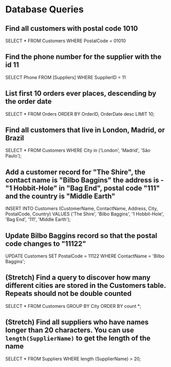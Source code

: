 # Database Queries 

## Find all customers with postal code 1010

SELECT * FROM Customers
WHERE PostalCode = 01010

## Find the phone number for the supplier with the id 11

SELECT Phone FROM [Suppliers]
WHERE SupplierID = 11

## List first 10 orders ever places, descending by the order date

SELECT * 
FROM Orders 
ORDER BY OrderID, OrderDate desc 
LIMIT 10;

## Find all customers that live in London, Madrid, or Brazil

SELECT * 
FROM Customers 
WHERE City in ('London', 'Madrid', 'São Paulo');

## Add a customer record for "The Shire", the contact name is "Bilbo Baggins" the address is -"1 Hobbit-Hole" in "Bag End", postal code "111" and the country is "Middle Earth"

INSERT INTO Customers (CustomerName, ContactName, Address, City, PostalCode, Country) 
VALUES ('The Shire', 'Bilbo Baggins', '1 Hobbit-Hole', 'Bag End', '111', 'Middle Earth');

## Update Bilbo Baggins record so that the postal code changes to "11122"

UPDATE Customers 
SET PostalCode = 11122 
WHERE ContactName = 'Bilbo Baggins';

## (Stretch) Find a query to discover how many different cities are stored in the Customers table. Repeats should not be double counted

SELECT * 
FROM Customers 
GROUP BY City 
ORDER BY count *;

## (Stretch) Find all suppliers who have names longer than 20 characters. You can use `length(SupplierName)` to get the length of the name

SELECT * 
FROM Suppliers 
WHERE length (SupplierName) > 20;

